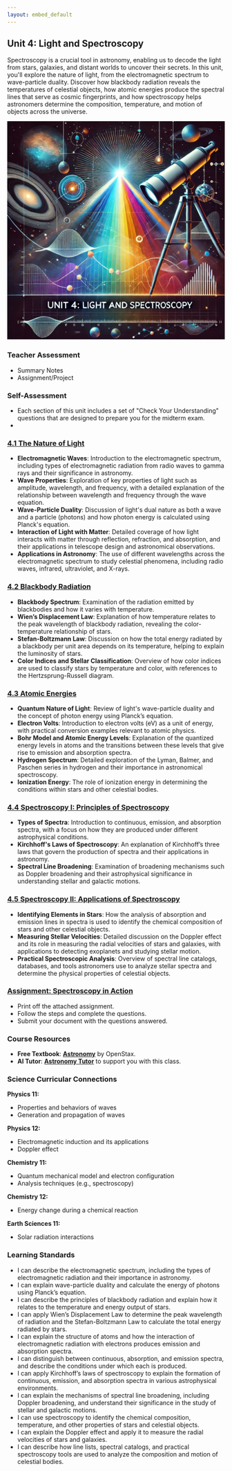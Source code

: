 ```yaml
---
layout: embed_default
---
```


## Unit 4: Light and Spectroscopy

Spectroscopy is a crucial tool in astronomy, enabling us to decode the light from stars, galaxies, and distant worlds to uncover their secrets. In this unit, you'll explore the nature of light, from the electromagnetic spectrum to wave-particle duality. Discover how blackbody radiation reveals the temperatures of celestial objects, how atomic energies produce the spectral lines that serve as cosmic fingerprints, and how spectroscopy helps astronomers determine the composition, temperature, and motion of objects across the universe.

![Banner Image](../Unit4/figures/unit4_banner.png)

### Teacher Assessment
- Summary Notes
- Assignment/Project

### Self-Assessment
- Each section of this unit includes a set of "Check Your Understanding" questions that are designed to prepare you for the midterm exam.
- 
### [4.1 The Nature of Light](../md_files/4_1_nature_of_light.html)
- **Electromagnetic Waves**: Introduction to the electromagnetic spectrum, including types of electromagnetic radiation from radio waves to gamma rays and their significance in astronomy.
- **Wave Properties**: Exploration of key properties of light such as amplitude, wavelength, and frequency, with a detailed explanation of the relationship between wavelength and frequency through the wave equation.
- **Wave-Particle Duality**: Discussion of light's dual nature as both a wave and a particle (photons) and how photon energy is calculated using Planck's equation.
- **Interaction of Light with Matter**: Detailed coverage of how light interacts with matter through reflection, refraction, and absorption, and their applications in telescope design and astronomical observations.
- **Applications in Astronomy**: The use of different wavelengths across the electromagnetic spectrum to study celestial phenomena, including radio waves, infrared, ultraviolet, and X-rays.

### [4.2 Blackbody Radiation](../md_files/4_2_blackbody.html)
- **Blackbody Spectrum**: Examination of the radiation emitted by blackbodies and how it varies with temperature.
- **Wien’s Displacement Law**: Explanation of how temperature relates to the peak wavelength of blackbody radiation, revealing the color-temperature relationship of stars.
- **Stefan-Boltzmann Law**: Discussion on how the total energy radiated by a blackbody per unit area depends on its temperature, helping to explain the luminosity of stars.
- **Color Indices and Stellar Classification**: Overview of how color indices are used to classify stars by temperature and color, with references to the Hertzsprung-Russell diagram.

### [4.3 Atomic Energies](../md_files/4_3_atomic_energies.html)
- **Quantum Nature of Light**: Review of light's wave-particle duality and the concept of photon energy using Planck’s equation.
- **Electron Volts**: Introduction to electron volts (eV) as a unit of energy, with practical conversion examples relevant to atomic physics.
- **Bohr Model and Atomic Energy Levels**: Explanation of the quantized energy levels in atoms and the transitions between these levels that give rise to emission and absorption spectra.
- **Hydrogen Spectrum**: Detailed exploration of the Lyman, Balmer, and Paschen series in hydrogen and their importance in astronomical spectroscopy.
- **Ionization Energy**: The role of ionization energy in determining the conditions within stars and other celestial bodies.

### [4.4 Spectroscopy I: Principles of Spectroscopy](../md_files/4_4_spectroscopy_1.html)
- **Types of Spectra**: Introduction to continuous, emission, and absorption spectra, with a focus on how they are produced under different astrophysical conditions.
- **Kirchhoff's Laws of Spectroscopy**: An explanation of Kirchhoff’s three laws that govern the production of spectra and their applications in astronomy.
- **Spectral Line Broadening**: Examination of broadening mechanisms such as Doppler broadening and their astrophysical significance in understanding stellar and galactic motions.

### [4.5 Spectroscopy II: Applications of Spectroscopy](../md_files/4_5_spectroscopy_2.html)
- **Identifying Elements in Stars**: How the analysis of absorption and emission lines in spectra is used to identify the chemical composition of stars and other celestial objects.
- **Measuring Stellar Velocities**: Detailed discussion on the Doppler effect and its role in measuring the radial velocities of stars and galaxies, with applications to detecting exoplanets and studying stellar motion.
- **Practical Spectroscopic Analysis**: Overview of spectral line catalogs, databases, and tools astronomers use to analyze stellar spectra and determine the physical properties of celestial objects.

### [Assignment: Spectroscopy in Action](https://teaghan.github.io/astronomy-12/Unit4/Unit4_Assignment.pdf)
- Print off the attached assignment.
- Follow the steps and complete the questions.
- Submit your document with the questions answered.

### Course Resources
- **Free Textbook**: [**Astronomy**](https://openstax.org/books/astronomy/pages/1-introduction) by OpenStax.
- **AI Tutor**: [**Astronomy Tutor**](https://chatgpt.com/g/g-10CjMHMvk-astronomy-tutor) to support you with this class.

### Science Curricular Connections

**Physics 11:**
- Properties and behaviors of waves
- Generation and propagation of waves

**Physics 12:**
- Electromagnetic induction and its applications
- Doppler effect

**Chemistry 11:**
- Quantum mechanical model and electron configuration
- Analysis techniques (e.g., spectroscopy)

**Chemistry 12:**
- Energy change during a chemical reaction

**Earth Sciences 11:**
- Solar radiation interactions

### Learning Standards
- I can describe the electromagnetic spectrum, including the types of electromagnetic radiation and their importance in astronomy.
- I can explain wave-particle duality and calculate the energy of photons using Planck’s equation.
- I can describe the principles of blackbody radiation and explain how it relates to the temperature and energy output of stars.
- I can apply Wien’s Displacement Law to determine the peak wavelength of radiation and the Stefan-Boltzmann Law to calculate the total energy radiated by stars.
- I can explain the structure of atoms and how the interaction of electromagnetic radiation with electrons produces emission and absorption spectra.
- I can distinguish between continuous, absorption, and emission spectra, and describe the conditions under which each is produced.
- I can apply Kirchhoff’s laws of spectroscopy to explain the formation of continuous, emission, and absorption spectra in various astrophysical environments.
- I can explain the mechanisms of spectral line broadening, including Doppler broadening, and understand their significance in the study of stellar and galactic motions.
- I can use spectroscopy to identify the chemical composition, temperature, and other properties of stars and celestial objects.
- I can explain the Doppler effect and apply it to measure the radial velocities of stars and galaxies.
- I can describe how line lists, spectral catalogs, and practical spectroscopy tools are used to analyze the composition and motion of celestial bodies.